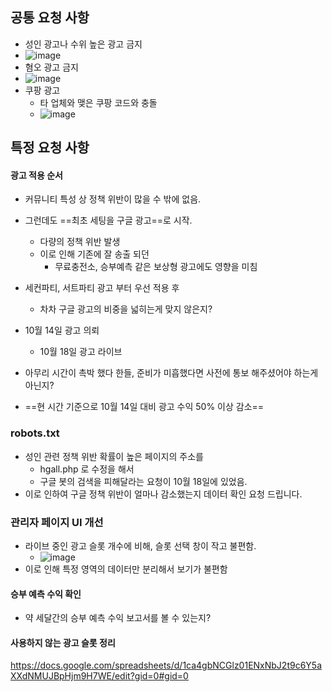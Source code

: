 ## 공통 요청 사항

- 성인 광고나 수위 높은 광고 금지
- ![image](https://github.com/user-attachments/assets/d53c27d0-740d-46dc-b549-4247a6547920)
- 혐오 광고 금지
- ![image](https://github.com/user-attachments/assets/f6d7efdd-e3d8-4dd2-ab43-b7b6796d8539)
- 쿠팡 광고
  - 타 업체와 맺은 쿠팡 코드와 충돌
  - ![image](https://github.com/user-attachments/assets/46051a19-ab0b-4605-bb85-646d7b830663)

## 특정 요청 사항

#### 광고 적용 순서
- 커뮤니티 특성 상 정책 위반이 많을 수 밖에 없음.
- 그런데도 ==최초 세팅을 구글 광고==로 시작.
	- 다량의 정책 위반 발생
	- 이로 인해 기존에 잘 송출 되던
		- 무료충전소, 승부예측 같은 보상형 광고에도 영향을 미침
- 세컨파티, 서트파티 광고 부터 우선 적용 후
	- 차차 구글 광고의 비중을 넓히는게 맞지 않은지?
- 10월 14일 광고 의뢰
	- 10월 18일 광고 라이브
- 아무리 시간이 촉박 했다 한들, 준비가 미흡했다면 사전에 통보 해주셨어야 하는게 아닌지?

- ==현 시간 기준으로 10월 14일 대비 광고 수익 50% 이상 감소==

### robots.txt
- 성인 관련 정책 위반 확률이 높은 페이지의 주소를
	- hgall.php 로 수정을 해서
	- 구글 봇의 검색을 피해달라는 요청이 10월 18일에 있었음.
- 이로 인하여 구글 정책 위반이 얼마나 감소했는지 데이터 확인 요청 드립니다.

### 관리자 페이지 UI 개선
- 라이브 중인 광고 슬롯 개수에 비해, 슬롯 선택 창이 작고 불편함.
  - ![image](https://github.com/user-attachments/assets/2377ddd4-fe67-4a90-8491-9c4206a64e70)
- 이로 인해 특정 영역의 데이터만 분리해서 보기가 불편함

#### 승부 예측 수익 확인
- 약 세달간의 승부 예측 수익 보고서를 볼 수 있는지?

#### 사용하지 않는 광고 슬롯 정리
https://docs.google.com/spreadsheets/d/1ca4gbNCGlz01ENxNbJ2t9c6Y5aXXdNMUJBpHjm9H7WE/edit?gid=0#gid=0

